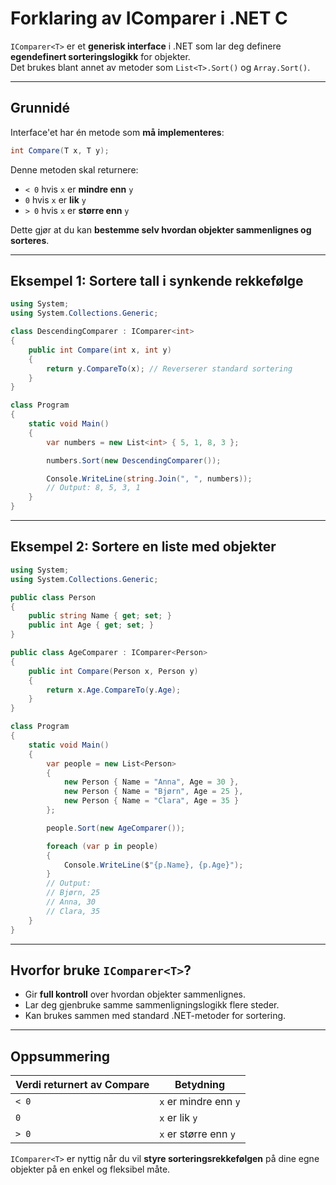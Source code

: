 # Forklaring av IComparer<T> i .NET C #

`IComparer<T>` er et **generisk interface** i .NET som lar deg definere **egendefinert sorteringslogikk** for objekter.  
Det brukes blant annet av metoder som `List<T>.Sort()` og `Array.Sort()`.

---

## Grunnidé

Interface'et har én metode som **må implementeres**:

```csharp
int Compare(T x, T y);
```

Denne metoden skal returnere:

- `< 0` hvis `x` er **mindre enn** `y`
- `0` hvis `x` er **lik** `y`
- `> 0` hvis `x` er **større enn** `y`

Dette gjør at du kan **bestemme selv hvordan objekter sammenlignes og sorteres**.

---

## Eksempel 1: Sortere tall i synkende rekkefølge

```csharp
using System;
using System.Collections.Generic;

class DescendingComparer : IComparer<int>
{
    public int Compare(int x, int y)
    {
        return y.CompareTo(x); // Reverserer standard sortering
    }
}

class Program
{
    static void Main()
    {
        var numbers = new List<int> { 5, 1, 8, 3 };

        numbers.Sort(new DescendingComparer());

        Console.WriteLine(string.Join(", ", numbers));
        // Output: 8, 5, 3, 1
    }
}
```

---

## Eksempel 2: Sortere en liste med objekter

```csharp
using System;
using System.Collections.Generic;

public class Person
{
    public string Name { get; set; }
    public int Age { get; set; }
}

public class AgeComparer : IComparer<Person>
{
    public int Compare(Person x, Person y)
    {
        return x.Age.CompareTo(y.Age);
    }
}

class Program
{
    static void Main()
    {
        var people = new List<Person>
        {
            new Person { Name = "Anna", Age = 30 },
            new Person { Name = "Bjørn", Age = 25 },
            new Person { Name = "Clara", Age = 35 }
        };

        people.Sort(new AgeComparer());

        foreach (var p in people)
        {
            Console.WriteLine($"{p.Name}, {p.Age}");
        }
        // Output:
        // Bjørn, 25
        // Anna, 30
        // Clara, 35
    }
}
```

---
<div style="page-break-after:always;"></div>

## Hvorfor bruke `IComparer<T>`?

- Gir **full kontroll** over hvordan objekter sammenlignes.
- Lar deg gjenbruke samme sammenligningslogikk flere steder.
- Kan brukes sammen med standard .NET-metoder for sortering.

---

## Oppsummering

| Verdi returnert av Compare | Betydning |
|----------------------------|-----------|
| `< 0`                       | `x` er mindre enn `y` |
| `0`                         | `x` er lik `y` |
| `> 0`                       | `x` er større enn `y` |

`IComparer<T>` er nyttig når du vil **styre sorteringsrekkefølgen** på dine egne objekter på en enkel og fleksibel måte.
